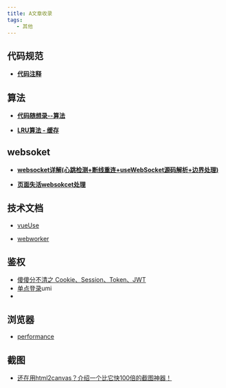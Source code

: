 ```yaml
---
title: A文章收录
tags:
   - 其他
---
```

## 代码规范

- **[代码注释](https://juejin.cn/post/7335277377621639219)**

## 算法

- **[代码随想录--算法](https://programmercarl.com/)**

 - **[LRU算法 - 缓存](https://mp.weixin.qq.com/s/mEoP1Ukkvo4MhqrRNJ_Abw)**

## websoket
- **[websocket详解(心跳检测+断线重连+useWebSocket源码解析+边界处理)](https://juejin.cn/post/7444455886149795892)**

 - **[页面失活websokcet处理](https://juejin.cn/post/7418391732163182607#heading-14)**


 ## 技术文档

 - [vueUse](https://vueuse.org/core/useWebWorker/)

 - [webworker](https://juejin.cn/post/7139718200177983524#heading-5)


 ## 鉴权

 - [傻傻分不清之 Cookie、Session、Token、JWT](https://juejin.cn/post/6844904034181070861#heading-18)
 -  [单点登录](https://mp.weixin.qq.com/s/_8s_4hmfafv6MFypeE97TA)umi
-  



## 浏览器

- [performance](https://mp.weixin.qq.com/s/SNvIa8TKMG0rDT4htKK1Mw)


## 截图

- [还在用html2canvas？介绍一个比它快100倍的截图神器！](https://mp.weixin.qq.com/s/N3jwNkVjkxBmjz0m1bUT7g)




